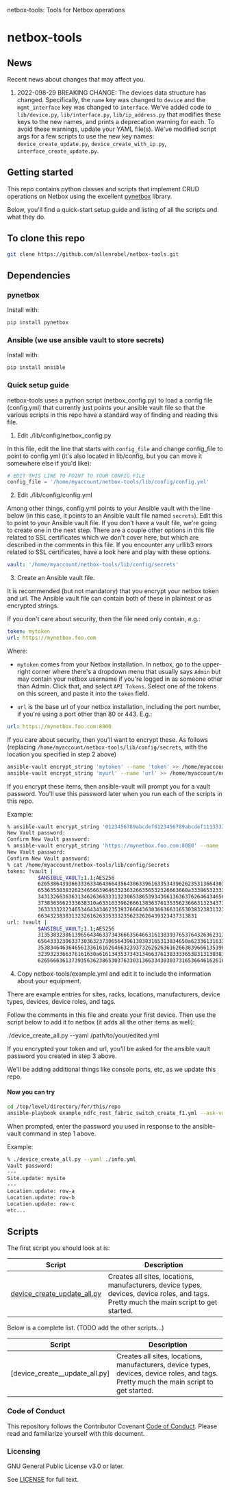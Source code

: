 <seotitle>netbox-tools: Tools for Netbox operations</seotitle>

# netbox-tools

## News

Recent news about changes that may affect you.

1. 2022-098-29 BREAKING CHANGE: The devices data structure has changed.  Specifically, the ``name`` key was changed to ``device`` and the ``mgmt_interface`` key was changed to ``interface``.  We've added code to ``lib/device.py``, ``lib/interface.py``, ``lib/ip_address.py`` that modifies these keys to the new names, and prints a deprecation warning for each.  To avoid these warnings, update your YAML file(s).  We've modified script args for a few scripts to use the new key names: ``device_create_update.py``, ``device_create_with_ip.py``, ``interface_create_update.py``.

## Getting started

This repo contains python classes and scripts that implement CRUD operations on Netbox using the excellent [pynetbox](https://github.com/netbox-community/pynetbox) library.

Below, you'll find a quick-start setup guide and listing of all the scripts and what they do.

## To clone this repo

```bash
git clone https://github.com/allenrobel/netbox-tools.git
```

## Dependencies

### pynetbox

Install with:

```bash
pip install pynetbox
```

### Ansible (we use ansible vault to store secrets)

Install with:

```bash
pip install ansible
```

### Quick setup guide

netbox-tools uses a python script (netbox_config.py) to load a config file (config.yml) that currently just points your ansible vault file so that the various scripts in this repo have a standard way of finding and reading this file.

1. Edit ./lib/config/netbox_config.py

In this file, edit the line that starts with ``config_file`` and change config_file to point to config.yml (it's also located in lib/config, but you can move it somewhere else if you'd like):

```python
# EDIT THIS LINE TO POINT TO YOUR CONFIG FILE
config_file = '/home/myaccount/netbox-tools/lib/config/config.yml'
```

2. Edit ./lib/config/config.yml

Among other things, config.yml points to your Ansible vault with the line below (in this case, it points to an Ansible vault file named ``secrets``).  Edit this to point to your Ansible vault file.  If you don't have a vault file, we're going to create one in the next step.  There are a couple other options in this file related to SSL certificates which we don't cover here, but which are described in the comments in this file.  If you encounter any urllib3 errors related to SSL certificates, have a look here and play with these options.

```yaml
vault: '/home/myaccount/netbox-tools/lib/config/secrets'
```

3. Create an Ansible vault file.

It is recommended (but not mandatory) that you encrypt your netbox token and url.  The Ansible vault file can contain both of these in plaintext or as encrypted strings.

If you don't care about security, then the file need only contain, e.g.:

```yaml
token: mytoken
url: https://mynetbox.foo.com
```

Where:

- ``mytoken`` comes from your Netbox installation.  In netbox, go to the upper-right corner where there's a dropdown menu that usually says ``Admin`` but may contain your netbox username if you're logged in as someone other than Admin.  Click that, and select ``API Tokens``.  Select one of the tokens on this screen, and paste it into the ``token`` field.

- ``url`` is the base url of your netbox installation, including the port number, if you're using a port other than 80 or 443.  E.g.:

```yaml
url: https://mynetbox.foo.com:8000
```

If you care about security, then you'll want to encrypt these.  As follows (replacing ``/home/myaccount/netbox-tools/lib/config/secrets``, with the location you specified in step 2 above)

```bash
ansible-vault encrypt_string 'mytoken' --name 'token' >> /home/myaccount/netbox-tools/lib/config/secrets
ansible-vault encrypt_string 'myurl' --name 'url' >> /home/myaccount/netbox-tools/lib/config/secrets
```

If you encrypt these items, then ansible-vault will prompt you for a vault password.  You'll use this password later when you run each of the scripts in this repo.

Example:

```bash
% ansible-vault encrypt_string '0123456789abcdef0123456789abcdef11133333' --name 'token' >> /home/myaccount/netbox-tools/lib/config/secrets
New Vault password: 
Confirm New Vault password: 
% ansible-vault encrypt_string 'https://mynetbox.foo.com:8080' --name 'url' >> /home/myaccount/netbox-tools/lib/config/secrets
New Vault password: 
Confirm New Vault password: 
% cat /home/myaccount/netbox-tools/lib/config/secrets
token: !vault |
          $ANSIBLE_VAULT;1.1;AES256
          62653864393663336334643664356430633961633534396262353136643039363761323831393965
          6536353038326234656639646332363266356532326663660a333865323331633237393230646538
          34313266363631346263663331323065386539343661363637626464346563336437363539393361
          3738363662333638310a633163396266613836376135356236663132343737333465386632343938
          36333332323465346434346235393766643630366366316530383238313238396239396239646266
          6634323838313232616263353332356232626439323437313831
url: !vault |
          $ANSIBLE_VAULT;1.1;AES256
          31353832386139656434633734366635646631613839376537643263623139636133356161336632
          6564333230633730363237306564396138383165313834650a623361316337373631613763643531
          35383464636465613361616264663239373262626361626638396661353966393764323739663362
          3239323366376161630a616134353734313466376138333365383131303831626531373764323231
          62656663613739356362386530376330313663343030373165366461626165373232
```

4. Copy netbox-tools/example.yml and edit it to include the information about your equipment.

There are example entries for sites, racks, locations, manufacturers, device types, devices, device roles, and tags.

Follow the comments in this file and create your first device.  Then use the script below to add it to netbox (it adds all the other items as well):

./device_create_all.py --yaml /path/to/your/edited.yml

If you encrypted your token and url, you'll be asked for the ansible vault password you created in step 3 above.

We'll be adding additional things like console ports, etc, as we update this repo.


#### Now you can try

```bash
cd /top/level/directory/for/this/repo
ansible-playbook example_ndfc_rest_fabric_switch_create_f1.yml --ask-vault-pass -i inventory
```

When prompted, enter the password you used in response to the ansible-vault command in step 1 above.

Example:

```bash
% ./device_create_all.py --yaml ./info.yml
Vault password: 
---
Site.update: mysite
---
Location.update: row-a
Location.update: row-b
Location.update: row-c
etc...
```

## Scripts

The first script you should look at is:

Script                        | Description
------------                  | -----------
[device_create_update_all.py] | Creates all sites, locations, manufacturers, device types, devices, device roles, and tags.  Pretty much the main script to get started. 

Below is a complete list. (TODO add the other scripts...)

Script                         | Description
------------                   | -----------
[device_create__update_all.py] | Creates all sites, locations, manufacturers, device types, devices, device roles, and tags.  Pretty much the main script to get started. 


[device_create_update_all.py]: https://github.com/allenrobel/netbox-tools/blob/master/device_create_update_all.py

### Code of Conduct

This repository follows the Contributor Covenant [Code of Conduct](https://github.com/allenrobel/netbox-tools/blob/master/CODE_OF_CONDUCT.md). Please read and familiarize yourself with this document.

### Licensing

GNU General Public License v3.0 or later.

See [LICENSE](https://www.gnu.org/licenses/gpl-3.0.txt) for full text.
